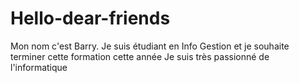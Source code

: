 # Hello-dear-friends
Mon nom c'est Barry. Je suis étudiant en Info Gestion et je souhaite terminer cette formation cette année
Je suis très passionné de l'informatique
